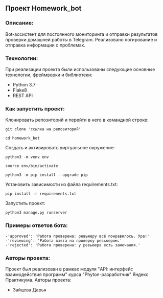 ##  Проект Homework_bot

### Описание:

Bot-ассистент для постоянного мониторинга и отправки результатов проверки домашней работы в Telegram.
Реализовано логирование и отправка информации о проблемах.

### Технологии:

При реализации проекта были использованы следующие основные технологии, фреймворки и библиотеки:
- Python 3.7
- Flake8
- REST API

### Как запустить проект:
Клонировать репозиторий и перейти в него в командной строке:

```
git clone 'ссылка на репозиторий'
```
```
cd homework_bot
```

Cоздать и активировать виртуальное окружение:

```
python3 -m venv env
```
```
source env/bin/activate
```
```
python3 -m pip install --upgrade pip
```

Установить зависимости из файла requirements.txt:

```
pip install -r requirements.txt
```

Запустить проект:

```
python3 manage.py runserver
```

### Примеры ответов бота:
```
-'approved': 'Работа проверена: ревьюеру всё понравилось. Ура!'
-'reviewing': 'Работа взята на проверку ревьюером.'
-'rejected': 'Работа проверена: у ревьюера есть замечания.'
```

### Авторы проекта:

Проект был реализован в рамках модуля "API: интерфейс взаимодействия программ" курса "Phyton-разработчик" Яндекс Практикума. Авторы проекта:
- Зайцева Дарья
